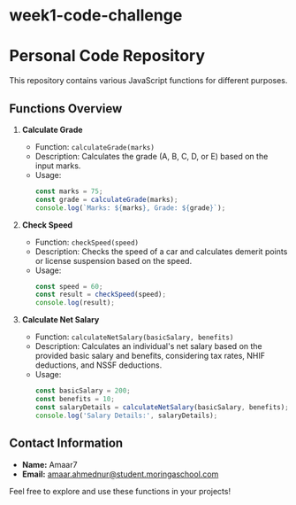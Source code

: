 # week1-code-challenge
# Personal Code Repository

This repository contains various JavaScript functions for different purposes.

## Functions Overview

1. **Calculate Grade**
   - Function: `calculateGrade(marks)`
   - Description: Calculates the grade (A, B, C, D, or E) based on the input marks.
   - Usage:
     ```javascript
     const marks = 75;
     const grade = calculateGrade(marks);
     console.log(`Marks: ${marks}, Grade: ${grade}`);
     ```

2. **Check Speed**
   - Function: `checkSpeed(speed)`
   - Description: Checks the speed of a car and calculates demerit points or license suspension based on the speed.
   - Usage:
     ```javascript
     const speed = 60;
     const result = checkSpeed(speed);
     console.log(result);
     ```

3. **Calculate Net Salary**
   - Function: `calculateNetSalary(basicSalary, benefits)`
   - Description: Calculates an individual's net salary based on the provided basic salary and benefits, considering tax rates, NHIF deductions, and NSSF deductions.
   - Usage:
     ```javascript
     const basicSalary = 200; 
     const benefits = 10; 
     const salaryDetails = calculateNetSalary(basicSalary, benefits);
     console.log('Salary Details:', salaryDetails);
     ```

## Contact Information

- **Name:** Amaar7
- **Email:** amaar.ahmednur@student.moringaschool.com

Feel free to explore and use these functions in your projects!

